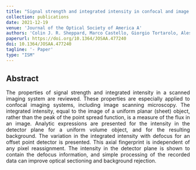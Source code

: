 ```yaml
---
title: "Signal strength and integrated intensity in confocal and image scanning microscopy"
collection: publications
date: 2021-12-19
venue: 'Journal of the Optical Society of America A'
authors: 'Colin J. R. Sheppard, Marco Castello, Giorgio Tortarolo, Alessandro Zunino, Eli Slenders, Paolo Bianchini, Giuseppe Vicidomini, and Alberto Diaspro'
paperurl: https://doi.org/10.1364/JOSAA.477240
doi: 10.1364/JOSAA.477240
tagline: '- Paper'
type: "ISM"
---
```


<h2> Abstract </h2>
<p align= "justify">
The properties of signal strength and integrated intensity in a scanned imaging system are reviewed. These properties are especially applied to confocal imaging systems, including image scanning microscopy. The integrated intensity, equal to the image of a uniform planar (sheet) object, rather than the peak of the point spread function, is a measure of the flux in an image. Analytic expressions are presented for the intensity in the detector plane for a uniform volume object, and for the resulting background. The variation in the integrated intensity with defocus for an offset point detector is presented. This axial fingerprint is independent of any pixel reassignment. The intensity in the detector plane is shown to contain the defocus information, and simple processing of the recorded data can improve optical sectioning and background rejection.  
  
  
